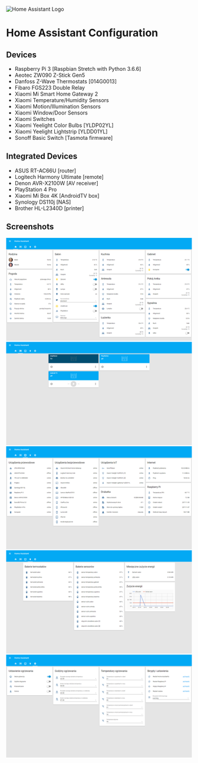 ![Home Assistant Logo](https://github.com/brianjking/hass-config/blob/master/images/hass.png "Home Assistant Logo")

# Home Assistant Configuration

## Devices

* Raspberry Pi 3 [Raspbian Stretch with Python 3.6.6]
* Aeotec ZW090 Z-Stick Gen5
* Danfoss Z-Wave Thermostats [014G0013]
* Fibaro FGS223 Double Relay
* Xiaomi Mi Smart Home Gateway 2
* Xiaomi Temperature/Humidity Sensors
* Xiaomi Motion/Illumination Sensors
* Xiaomi Window/Door Sensors
* Xiaomi Switches
* Xiaomi Yeelight Color Bulbs [YLDP02YL]
* Xiaomi Yeelight Lightstrip [YLDD01YL]
* Sonoff Basic Switch [Tasmota firmware]

## Integrated Devices

* ASUS RT-AC66U [router]
* Logitech Harmony Ultimate [remote]
* Denon AVR-X2100W [AV receiver]
* PlayStation 4 Pro
* Xiaomi Mi Box 4K [AndroidTV box]
* Synology DS110j [NAS]
* Brother HL-L2340D [printer]

## Screenshots

![HA Overview](https://github.com/bieniu/home-assistant-config/blob/master/HA-overview.png)
![HA Media](https://github.com/bieniu/home-assistant-config/blob/master/HA-media.png)
![HA Network](https://github.com/bieniu/home-assistant-config/blob/master/HA-network.png)
![HA Energy](https://github.com/bieniu/home-assistant-config/blob/master/HA-energy.png)
![HA Settings](https://github.com/bieniu/home-assistant-config/blob/master/HA-settings.png)
